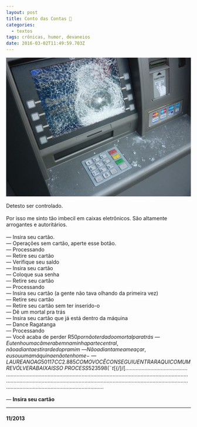 ```yaml
---
layout: post
title: Conto das Contas 🏧
categories:
  - textos
tags: crônicas, humor, devaneios
date: 2016-03-02T11:49:59.703Z
---
```

![](/images/uploads/1_x1mi1kyeap1umb5ct7fwmg.jpeg)

Detesto ser controlado.\
\
Por isso me sinto tão imbecil em caixas eletrônicos. São altamente arrogantes e autoritários.\
\
— Insira seu cartão.\
— Operações sem cartão, aperte esse botão.\
— Processando\
— Retire seu cartão\
— Verifique seu saldo\
— Insira seu cartão\
— Coloque sua senha\
— Retire seu cartão\
— Processando\
— Insira seu cartão (a gente não tava olhando da primeira vez)\
— Retire seu cartão\
— Retire seu cartão sem ter inserido-o\
— Dê um mortal pra trás\
— Insira seu cartão que já está dentro da máquina\
— Dance Ragatanga\
— Processando\
— Você acaba de perder R$50 por não ter dado o mortal para trás\
— Eu tenho uma câmera bem na minha parte central, não adianta estirar dedo pra mim\
— Não adianta me ameaçar, eu sou uma máquina e não tenho me-\
— {LAUREANO AG 50117 CC 2.885} COMO VOCÊ CONSEGUIU ENTRAR AQUI COM UM REVÓLVER ABAIXA ISSO\
PROCESS523598(¨t$\[{/]/[…………………………………………………………………………………………………………………………………………………………………………………………………………………………………………………………………………………………………………………………\
\
— **Insira seu cartão**

- - -

#### 11/2013